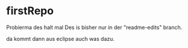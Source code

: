 # firstRepo
Probierma des halt mal
Des is bisher nur in der "readme-edits" branch.


da kommt dann aus eclipse auch was dazu.
